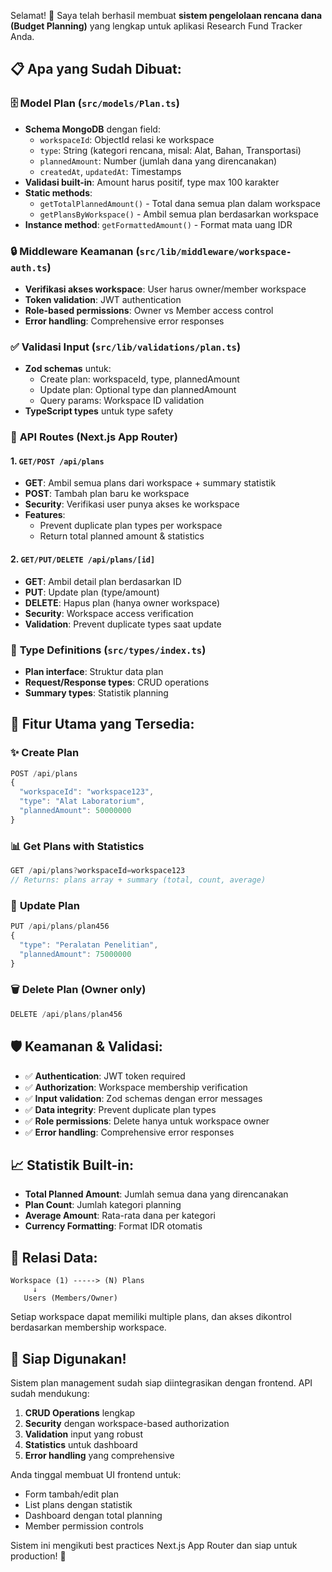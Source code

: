 Selamat! 🎉 Saya telah berhasil membuat **sistem pengelolaan rencana dana (Budget Planning)** yang lengkap untuk aplikasi Research Fund Tracker Anda.

## 📋 **Apa yang Sudah Dibuat:**

### 🗄️ **Model Plan** (`src/models/Plan.ts`)
- **Schema MongoDB** dengan field:
  - `workspaceId`: ObjectId relasi ke workspace
  - `type`: String (kategori rencana, misal: Alat, Bahan, Transportasi)
  - `plannedAmount`: Number (jumlah dana yang direncanakan)
  - `createdAt`, `updatedAt`: Timestamps
- **Validasi built-in**: Amount harus positif, type max 100 karakter
- **Static methods**: 
  - `getTotalPlannedAmount()` - Total dana semua plan dalam workspace
  - `getPlansByWorkspace()` - Ambil semua plan berdasarkan workspace
- **Instance method**: `getFormattedAmount()` - Format mata uang IDR

### 🔒 **Middleware Keamanan** (`src/lib/middleware/workspace-auth.ts`)
- **Verifikasi akses workspace**: User harus owner/member workspace
- **Token validation**: JWT authentication
- **Role-based permissions**: Owner vs Member access control
- **Error handling**: Comprehensive error responses

### ✅ **Validasi Input** (`src/lib/validations/plan.ts`)
- **Zod schemas** untuk:
  - Create plan: workspaceId, type, plannedAmount
  - Update plan: Optional type dan plannedAmount
  - Query params: Workspace ID validation
- **TypeScript types** untuk type safety

### 🚀 **API Routes (Next.js App Router)**

#### **1. `GET/POST /api/plans`**
- **GET**: Ambil semua plans dari workspace + summary statistik
- **POST**: Tambah plan baru ke workspace
- **Security**: Verifikasi user punya akses ke workspace
- **Features**: 
  - Prevent duplicate plan types per workspace
  - Return total planned amount & statistics

#### **2. `GET/PUT/DELETE /api/plans/[id]`**
- **GET**: Ambil detail plan berdasarkan ID
- **PUT**: Update plan (type/amount)
- **DELETE**: Hapus plan (hanya owner workspace)
- **Security**: Workspace access verification
- **Validation**: Prevent duplicate types saat update

### 🔧 **Type Definitions** (`src/types/index.ts`)
- **Plan interface**: Struktur data plan
- **Request/Response types**: CRUD operations
- **Summary types**: Statistik planning

## 🎯 **Fitur Utama yang Tersedia:**

### ✨ **Create Plan** 
```typescript
POST /api/plans
{
  "workspaceId": "workspace123",
  "type": "Alat Laboratorium", 
  "plannedAmount": 50000000
}
```

### 📊 **Get Plans with Statistics**
```typescript
GET /api/plans?workspaceId=workspace123
// Returns: plans array + summary (total, count, average)
```

### 📝 **Update Plan**
```typescript
PUT /api/plans/plan456
{
  "type": "Peralatan Penelitian",
  "plannedAmount": 75000000  
}
```

### 🗑️ **Delete Plan** (Owner only)
```typescript
DELETE /api/plans/plan456
```

## 🛡️ **Keamanan & Validasi:**

- ✅ **Authentication**: JWT token required
- ✅ **Authorization**: Workspace membership verification  
- ✅ **Input validation**: Zod schemas dengan error messages
- ✅ **Data integrity**: Prevent duplicate plan types
- ✅ **Role permissions**: Delete hanya untuk workspace owner
- ✅ **Error handling**: Comprehensive error responses

## 📈 **Statistik Built-in:**

- **Total Planned Amount**: Jumlah semua dana yang direncanakan
- **Plan Count**: Jumlah kategori planning
- **Average Amount**: Rata-rata dana per kategori
- **Currency Formatting**: Format IDR otomatis

## 🔄 **Relasi Data:**

```
Workspace (1) -----> (N) Plans
     ↓
   Users (Members/Owner)
```

Setiap workspace dapat memiliki multiple plans, dan akses dikontrol berdasarkan membership workspace.

## 🚀 **Siap Digunakan!**

Sistem plan management sudah siap diintegrasikan dengan frontend. API sudah mendukung:

1. **CRUD Operations** lengkap
2. **Security** dengan workspace-based authorization  
3. **Validation** input yang robust
4. **Statistics** untuk dashboard
5. **Error handling** yang comprehensive

Anda tinggal membuat UI frontend untuk:
- Form tambah/edit plan
- List plans dengan statistik
- Dashboard dengan total planning
- Member permission controls

Sistem ini mengikuti best practices Next.js App Router dan siap untuk production! 🎉
